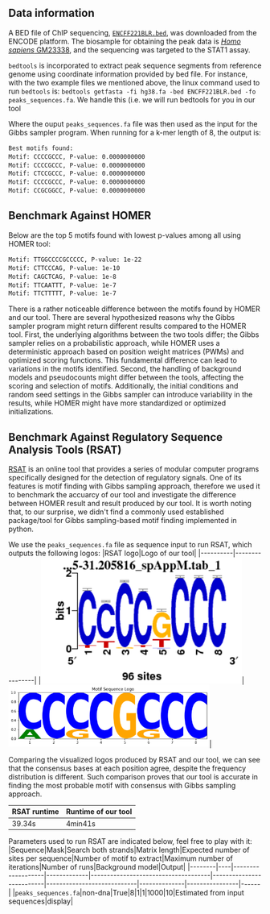## Data information
A BED file of ChIP sequencing, [`ENCFF221BLR.bed`](https://www.encodeproject.org/files/ENCFF221BLR/), was downloaded from the ENCODE platform. The biosample for obtaining the peak data is [*Homo sapiens* GM23338](https://www.encodeproject.org/biosamples/ENCBS368AAA/), and the sequencing was targeted to the STAT1 assay. 

`bedtools` is incorporated to extract peak sequence segments from reference genome using coordinate information provided by bed file. For instance, with the two example files we mentioned above, the linux command used to run `bedtools` is: `bedtools getfasta -fi hg38.fa -bed ENCFF221BLR.bed -fo peaks_sequences.fa`. We handle this (i.e. we will run bedtools for you in our tool

Where the ouput `peaks_sequences.fa` file was then used as the input for the Gibbs sampler program. When running for a k-mer length of 8, the output is:

```bash
Best motifs found:
Motif: CCCCGCCC, P-value: 0.0000000000
Motif: CCCCGCCC, P-value: 0.0000000000
Motif: CTCCGCCC, P-value: 0.0000000000
Motif: CCCCGCCC, P-value: 0.0000000000
Motif: CCGCGGCC, P-value: 0.0000000000
```

## Benchmark Against HOMER
Below are the top 5 motifs found with lowest p-values among all using HOMER tool:

```bash
Motif: TTGGCCCCGCCCCC, P-value: 1e-22
Motif: CTTCCCAG, P-value: 1e-10
Motif: CAGCTCAG, P-value: 1e-8
Motif: TTCAATTT, P-value: 1e-7
Motif: TTCTTTTT, P-value: 1e-7
```
There is a rather noticeable difference between the motifs found by HOMER and our tool. 
There are several hypothesized reasons why the Gibbs sampler program might return different results compared to the HOMER tool. First, the underlying algorithms between the two tools differ; the Gibbs sampler relies on a probabilistic approach, while HOMER uses a deterministic approach based on position weight matrices (PWMs) and optimized scoring functions. This fundamental difference can lead to variations in the motifs identified. Second, the handling of background models and pseudocounts might differ between the tools, affecting the scoring and selection of motifs. Additionally, the initial conditions and random seed settings in the Gibbs sampler can introduce variability in the results, while HOMER might have more standardized or optimized initializations.

## Benchmark Against Regulatory Sequence Analysis Tools (RSAT)
[RSAT](http://rsat.sb-roscoff.fr/info-gibbs_form.cgi) is an online tool that provides a series of modular computer programs specifically designed for the detection of regulatory signals. One of its features is motif finding with Gibbs sampling approach, therefore we used it to benchmark the accuarcy of our tool and investigate the difference between HOMER result and result produced by our tool. 
It is worth noting that, to our surprise, we didn't find a commonly used established package/tool for Gibbs sampling-based motif finding implemented in python. 

We use the `peaks_sequences.fa` file as sequence input to run RSAT, which outputs the following logos:
|RSAT logo|Logo of our tool|
|----------|----------------|
|<img src="/benchmark/RSAT_logos/RSAT_logo_1motif_1site.png" alt="RSAT_logo_1" width="400"/>|<img src="/benchmark/RSAT_logos/our_logo_1motif_1site.png" alt="RSAT_logo_1" width="400"/>|

Comparing the visualized logos produced by RSAT and our tool, we can see that the consensus bases at each position agree, despite the frequency distribution is different. Such comparison proves that our tool is accurate in finding the most probable motif with consensus with Gibbs sampling approach. 

|RSAT runtime|Runtime of our tool|
|------------|-------------------|
|39.34s|4min41s|

Parameters used to run RSAT are indicated below, feel free to play with it:
|Sequence|Mask|Search both strands|Matrix length|Expected number of sites per sequence|Number of motif to extract|Maximum number of iterations|Number of runs|Background model|Output|
|--------|----|-------------------|-------------|-------------------------------------|--------------------------|----------------------------|--------------|----------------|------|
|`peaks_sequences.fa`|non-dna|True|8|1|1|1000|10|Estimated from input sequences|display|

